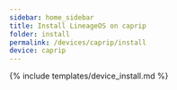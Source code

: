 ```yaml
---
sidebar: home_sidebar
title: Install LineageOS on caprip
folder: install
permalink: /devices/caprip/install
device: caprip
---
```

{% include templates/device_install.md %}
